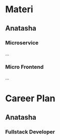 # Materi
## Anatasha
### Microservice
...
### Micro Frontend
...
# Career Plan
## Anatasha
### Fullstack Developer
